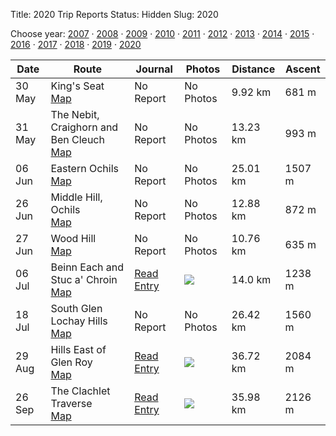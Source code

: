 Title: 2020 Trip Reports
Status: Hidden
Slug: 2020

<p>Choose year: <a href='/reports/2007/'>2007</a> &middot; <a href='/reports/2008/'>2008</a> &middot; <a href='/reports/2009/'>2009</a> &middot; <a href='/reports/2010/'>2010</a> &middot; <a href='/reports/2011/'>2011</a> &middot; <a href='/reports/2012/'>2012</a> &middot; <a href='/reports/2013/'>2013</a> &middot; <a href='/reports/2014/'>2014</a> &middot; <a href='/reports/2015/'>2015</a> &middot; <a href='/reports/2016/'>2016</a> &middot; <a href='/reports/2017/'>2017</a> &middot; <a href='/reports/2018/'>2018</a> &middot; <a href='/reports/2019/'>2019</a> &middot; <a href='/reports/2020/'>2020</a> </p>

<table class='list'>
<thead>
<tr class='list'>
<th class='list'>Date</th>
<th class='list'>Route</th>
<th class='list'>Journal</th>
<th class='list'>Photos</th>
<th class='list'>Distance</th>
<th class='list'>Ascent</th>
</tr>
</thead>

<tbody>

<tr class='list'>
<td class='list'>30 May</td>
<td class='list'>King's Seat<br /><a href='https://invertedworld.co.uk/hillwalking/hillwalk/495'>Map</a></td>
<td class='list'>No Report</td>
<td class='list'>No Photos</td>
<td class='list'>9.92 km</td>
<td class='list'>681 m</td>
</tr>

<tr class='list'>
<td class='list'>31 May</td>
<td class='list'>The Nebit, Craighorn and Ben Cleuch<br /><a href='https://invertedworld.co.uk/hillwalking/hillwalk/499'>Map</a></td>
<td class='list'>No Report</td>
<td class='list'>No Photos</td>
<td class='list'>13.23 km</td>
<td class='list'>993 m</td>
</tr>

<tr class='list'>
<td class='list'>06 Jun</td>
<td class='list'>Eastern Ochils<br /><a href='https://invertedworld.co.uk/hillwalking/hillwalk/498'>Map</a></td>
<td class='list'>No Report</td>
<td class='list'>No Photos</td>
<td class='list'>25.01 km</td>
<td class='list'>1507 m</td>
</tr>

<tr class='list'>
<td class='list'>26 Jun</td>
<td class='list'>Middle Hill, Ochils<br /><a href='https://invertedworld.co.uk/hillwalking/hillwalk/501'>Map</a></td>
<td class='list'>No Report</td>
<td class='list'>No Photos</td>
<td class='list'>12.88 km</td>
<td class='list'>872 m</td>
</tr>

<tr class='list'>
<td class='list'>27 Jun</td>
<td class='list'>Wood Hill<br /><a href='https://invertedworld.co.uk/hillwalking/hillwalk/502'>Map</a></td>
<td class='list'>No Report</td>
<td class='list'>No Photos</td>
<td class='list'>10.76 km</td>
<td class='list'>635 m</td>
</tr>

<tr class='list'>
<td class='list'>06 Jul</td>
<td class='list'>Beinn Each and Stuc a' Chroin<br /><a href='https://invertedworld.co.uk/hillwalking/hillwalk/515'>Map</a></td>
<td class='list'><a href='/blog/2020/06/beinn-each-and-stuc-a-chroin/'>Read Entry</a></td>
<td class='list'><a href='https://www.flickr.com/photos/black_friction/sets/72157715080044238'><img src='https://live.staticflickr.com/65535/50107628678_fe5d42f836_m.jpg' ></a></td>
<td class='list'>14.0 km</td>
<td class='list'>1238 m</td>
</tr>

<tr class='list'>
<td class='list'>18 Jul</td>
<td class='list'>South Glen Lochay Hills<br /><a href='https://invertedworld.co.uk/hillwalking/hillwalk/516'>Map</a></td>
<td class='list'>No Report</td>
<td class='list'>No Photos</td>
<td class='list'>26.42 km</td>
<td class='list'>1560 m</td>
</tr>

<tr class='list'>
<td class='list'>29 Aug</td>
<td class='list'>Hills East of Glen Roy<br /><a href='https://invertedworld.co.uk/hillwalking/hillwalk/518'>Map</a></td>
<td class='list'><a href='/blog/2020/08/east-glen-roy/'>Read Entry</a></td>
<td class='list'><a href='https://www.flickr.com/photos/black_friction/sets/72157716327550832'><img src='https://live.staticflickr.com/65535/50441899641_aa70d22b2b_s.jpg' ></a></td>
<td class='list'>36.72 km</td>
<td class='list'>2084 m</td>
</tr>

<tr class='list'>
<td class='list'>26 Sep</td>
<td class='list'>The Clachlet Traverse<br /><a href='https://invertedworld.co.uk/hillwalking/hillwalk/519'>Map</a></td>
<td class='list'><a href='/blog/2020/09/the-clachlet-traverse/'>Read Entry</a></td>
<td class='list'><a href='https://www.flickr.com/photos/black_friction/sets/72157716183172223'><img src='https://live.staticflickr.com/31337/50400781587_bf9ccdd179_s.jpg' ></a></td>
<td class='list'>35.98 km</td>
<td class='list'>2126 m</td>
</tr>

</tbody>
</table>
